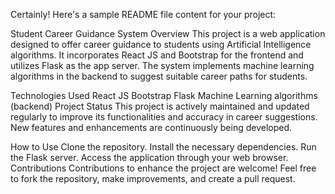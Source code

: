 
Certainly! Here's a sample README file content for your project:

Student Career Guidance System
Overview
This project is a web application designed to offer career guidance to students using Artificial Intelligence algorithms. It incorporates React JS and Bootstrap for the frontend and utilizes Flask as the app server. The system implements machine learning algorithms in the backend to suggest suitable career paths for students.

Technologies Used
React JS
Bootstrap
Flask
Machine Learning algorithms (backend)
Project Status
This project is actively maintained and updated regularly to improve its functionalities and accuracy in career suggestions. New features and enhancements are continuously being developed.

How to Use
Clone the repository.
Install the necessary dependencies.
Run the Flask server.
Access the application through your web browser.
Contributions
Contributions to enhance the project are welcome! Feel free to fork the repository, make improvements, and create a pull request.
